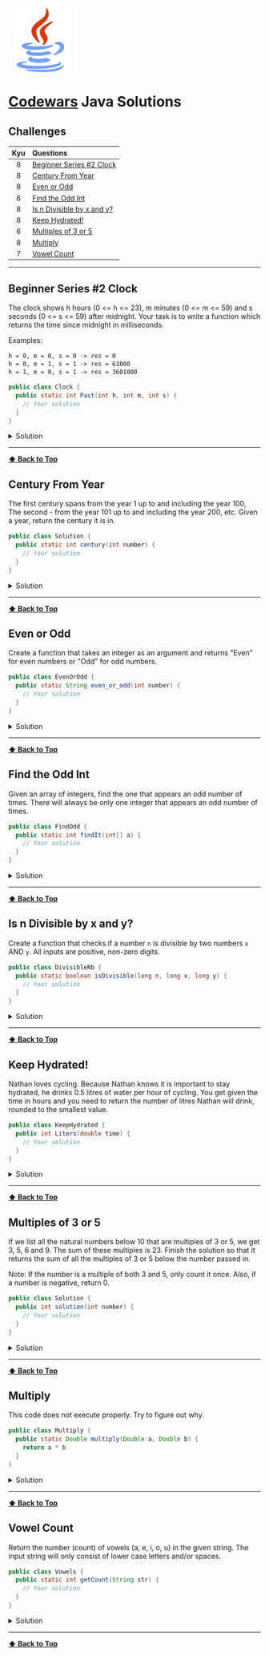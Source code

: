 ![java](images/java-logo.png)

# [Codewars](https://www.codewars.com/) Java Solutions

## Challenges

|  Kyu  | Questions                                   |
| :---: | :------------------------------------------ |
|   8   | [Beginner Series #2 Clock](#beginner-series-2-clock)               |
|   8   | [Century From Year](#century-from-year)               |
|   8   | [Even or Odd](#even-or-odd)                 |
|   6   | [Find the Odd Int](#find-the-odd-int)                 |
|   8   | [Is n Divisible by x and y?](#is-n-divisible-by-x-and-y)               |
|   8   | [Keep Hydrated!](#keep-hydrated)                 |
|   6   | [Multiples of 3 or 5](#multiples-of-3-or-5) |
|   8   | [Multiply](#multiply)                       |
|   7   | [Vowel Count](#vowel-count)                 |

---

## Beginner Series #2 Clock

The clock shows h hours (0 <= h <= 23), m minutes (0 <= m <= 59) and s seconds (0 <= s <= 59) after midnight. Your task is to write a function which returns the time since midnight in milliseconds.

Examples:

```
h = 0, m = 0, s = 0 -> res = 0
h = 0, m = 1, s = 1 -> res = 61000
h = 1, m = 0, s = 1 -> res = 3601000
```

```java
public class Clock {
  public static int Past(int h, int m, int s) {
    // Your solution
  }
}
```

<details><summary>Solution</summary>

```java
public class Clock {
  public static int Past(int h, int m, int s) {
    return ((h * 60 * 60) + (m * 60) + s) * 1000;
  }
}
```
</details>

---

**[⬆ Back to Top](#challenges)**

## Century From Year

The first century spans from the year 1 up to and including the year 100, The second - from the year 101 up to and including the year 200, etc. Given a year, return the century it is in.

```java
public class Solution {
  public static int century(int number) {
    // Your solution
  }
}
```

<details><summary>Solution</summary>

```java
public class Solution {
  public static int century(int number) {
    return (int)(Math.ceil(number / 100.0)); 
  }
}
```

</details>

---

**[⬆ Back to Top](#challenges)**

## Even or Odd

Create a function that takes an integer as an argument and returns "Even" for even numbers or "Odd" for odd numbers.

```java
public class EvenOrOdd {
  public static String even_or_odd(int number) {
    // Your solution
  }
}
```

<details><summary>Solution</summary>

```java
public class EvenOrOdd {
  public static String even_or_odd(int number) {
    return number % 2 == 0 ? "Even" : "Odd";
  }
}
```

</details>

---

**[⬆ Back to Top](#challenges)**

## Find the Odd Int

Given an array of integers, find the one that appears an odd number of times. There will always be only one integer that appears an odd number of times.

```java
public class FindOdd {
  public static int findIt(int[] a) {
    // Your solution
  }
}
```

<details><summary>Solution</summary>

```java
import static java.util.Arrays.stream;

public class FindOdd {
  public static int findIt(int[] arr) {
    return stream(arr).reduce(0, (a, b) -> a ^ b);
  }
}
```

</details>

---

**[⬆ Back to Top](#challenges)**

## Is n Divisible by x and y?

Create a function that checks if a number `n` is divisible by two numbers `x` AND `y`. All inputs are positive, non-zero digits.

```java
public class DivisibleNb {
  public static boolean isDivisible(long n, long x, long y) {
    // Your solution
  }
}
```

<details><summary>Solution</summary>

```java
public class DivisibleNb {
  public static boolean isDivisible(long n, long x, long y) {
    return (n % x == 0) && (n % y == 0);
  }
}
```

</details>

---

**[⬆ Back to Top](#challenges)**

## Keep Hydrated!

Nathan loves cycling. Because Nathan knows it is important to stay hydrated, he drinks 0.5 litres of water per hour of cycling. You get given the time in hours and you need to return the number of litres Nathan will drink, rounded to the smallest value.

```java
public class KeepHydrated {
  public int Liters(double time) {
    // Your solution
  }
}
```

<details><summary>Solution</summary>

```java
public class KeepHydrated {
  public int Liters(double time) {
    return (int)(time / 2);
  }
}
```

</details>

---

**[⬆ Back to Top](#challenges)**

## Multiples of 3 or 5

If we list all the natural numbers below 10 that are multiples of 3 or 5, we get 3, 5, 6 and 9. The sum of these multiples is 23. Finish the solution so that it returns the sum of all the multiples of 3 or 5 below the number passed in.

Note: If the number is a multiple of both 3 and 5, only count it once. Also, if a number is negative, return 0.

```java
public class Solution {
  public int solution(int number) {
    // Your solution
  }
}
```

<details><summary>Solution</summary>

```java
public class Solution {
  public int solution(int number) {
    int sum = 0;
    for (int i = 3; i < number; i++) {
      if (i % 3 == 0 || i % 5 == 0) {
        sum += i;
      }
    }
    return sum;
  }
}
```

</details>

---

**[⬆ Back to Top](#challenges)**

## Multiply

This code does not execute properly. Try to figure out why.

```java
public class Multiply {
  public static Double multiply(Double a, Double b) {
    return a * b
  }
}
```

<details><summary>Solution</summary>

```java
public class Multiply {
  public static Double multiply(Double a, Double b) {
    return a * b;
  }
}
```

</details>

---

**[⬆ Back to Top](#challenges)**

## Vowel Count

Return the number (count) of vowels (a, e, i, o, u) in the given string. The input string will only consist of lower case letters and/or spaces.

```java
public class Vowels {
  public static int getCount(String str) {
    // Your solution
  }
}
```

<details><summary>Solution</summary>

```java
public class Vowels {
  public static int getCount(String str) {
    int vowelsCount = 0;
    String vowels = "aeiou";
    for (int i = 0; i < str.length(); i++) {
      if (vowels.contains(String.valueOf(str.charAt(i)))) {
        vowelsCount++;
      }
    }
    return vowelsCount;
  }
}
```

</details>

---

**[⬆ Back to Top](#challenges)**
